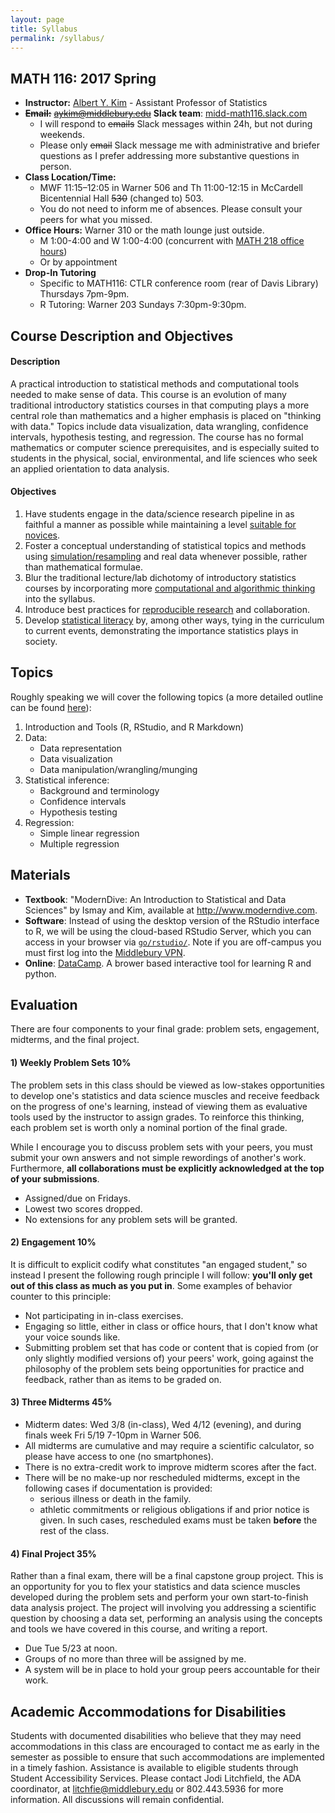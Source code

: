 ```yaml
---
layout: page
title: Syllabus
permalink: /syllabus/
---
```


## MATH 116: 2017 Spring

* **Instructor:** [Albert Y. Kim](https://rudeboybert.github.io/) -
Assistant Professor of Statistics
* **~~Email:~~** ~~[aykim@middlebury.edu](aykim@middlebury.edu)~~ **Slack team**: <a target="_blank" class="page-link" href="https://midd-math116.slack.com/">midd-math116.slack.com</a>
    + I will respond to ~~emails~~ Slack messages within 24h, but not during weekends.
    + Please only ~~email~~ Slack message me with administrative and briefer questions as I prefer addressing more substantive questions in person.
* **Class Location/Time:**
    + MWF 11:15–12:05 in Warner 506 and Th 11:00-12:15 in McCardell Bicentennial Hall ~~530~~ (changed to) 503. 
    + You do not need to inform me of absences. Please consult your peers for
    what you missed.
* **Office Hours:** Warner 310 or the math lounge just outside. 
    + M 1:00-4:00 and W 1:00-4:00 (concurrent with [MATH 218 office hours](https://rudeboybert.github.io/MATH218/))
    + Or by appointment
* **Drop-In Tutoring**
    + Specific to MATH116: CTLR conference room (rear of Davis Library) Thursdays 7pm-9pm. 
    + R Tutoring: Warner 203 Sundays 7:30pm-9:30pm.



## Course Description and Objectives

#### Description

A practical introduction to statistical methods and computational tools needed 
to make sense of data. This course is an evolution of many traditional 
introductory statistics courses in that computing plays a more central role than
mathematics and a higher emphasis is placed on "thinking with data." Topics 
include data visualization, data wrangling, confidence intervals, hypothesis 
testing, and regression. The course has no formal mathematics or computer 
science prerequisites, and is especially suited to students in the physical, 
social, environmental, and life sciences who seek an applied orientation to data
analysis.

#### Objectives

1. Have students engage in the data/science research pipeline in as faithful a
manner as possible while maintaining a level [suitable for
novices](http://arxiv.org/abs/1507.05346).
1. Foster a conceptual understanding of statistical topics and methods using 
[simulation/resampling](https://www.amstat.org/education/pdfs/ResamplingUndergradCurriculum.pdf)
and real data whenever possible, rather than mathematical formulae.
1. Blur the traditional lecture/lab dichotomy of introductory statistics courses 
by incorporating more [computational and algorithmic
thinking](http://www.stat.berkeley.edu/~statcur/Preprints/ComputingCurric3.pdf) 
into the syllabus.
1. Introduce best practices for [reproducible 
research](http://www.nature.com/news/reproducibility-1.17552) and collaboration.
1. Develop [statistical 
literacy](https://en.wikipedia.org/wiki/Statistical_literacy) by, among other
ways, tying in the curriculum to current events, demonstrating the importance
statistics plays in society.





## Topics

Roughly speaking we will cover the following topics (a more detailed outline can be found
[here](https://docs.google.com/spreadsheets/d/1B4r6x1H9NQXSS-5MzYg3ho5gyMa8wIbP4WEFAzg_Yik/pubhtml?gid=0&single=true)):

1. Introduction and Tools (R, RStudio, and R Markdown)
1. Data:
    * Data representation
    * Data visualization
    * Data manipulation/wrangling/munging
1. Statistical inference:
    * Background and terminology
    * Confidence intervals
    * Hypothesis testing
1. Regression:
    * Simple linear regression
    * Multiple regression





## Materials

* **Textbook**: "ModernDive: An Introduction to Statistical and Data Sciences"
by Ismay and Kim, available at <a target="_blank" class="page-link"
href="http://www.moderndive.com">http://www.moderndive.com</a>.
* **Software**: Instead of using the desktop version of the RStudio interface to R, we will be
using the cloud-based RStudio Server, which you can access in your browser via 
[`go/rstudio/`](https://rstudio.middlebury.edu/). Note if you are off-campus you 
must first log into the [Middlebury 
VPN](http://mediawiki.middlebury.edu/wiki/LIS/Off-campus_Access).
* **Online**: [DataCamp](https://www.datacamp.com/). A brower based interactive
tool for learning R and python.






## Evaluation

There are four components to your final grade: problem sets, engagement,
midterms, and the final project.

#### 1) Weekly Problem Sets 10%

The problem sets in this class should be viewed as low-stakes opportunities to
develop one's statistics and data science muscles and receive feedback on the
progress of one's learning, instead of viewing them as evaluative tools used by
the instructor to assign grades. To reinforce this thinking, each problem set is
worth only a nominal portion of the final grade.

While I encourage you to discuss problem sets with your peers, you must submit
your own answers and not simple rewordings of another's work. Furthermore, **all
collaborations must be explicitly acknowledged at the top of your submissions**.

* Assigned/due on Fridays.
* Lowest two scores dropped.
* No extensions for any problem sets will be granted. 


#### 2) Engagement 10%

It is difficult to explicit codify what constitutes "an engaged student," so 
instead I present the following rough principle I will follow: **you'll only get
out of this class as much as you put in**. Some examples of behavior counter to
this principle:

* Not participating in in-class exercises.
* Engaging so little, either in class or office hours, that I don't know what
your voice sounds like.
* Submitting problem set that has code or content that is copied from (or only 
slightly modified versions of) your peers' work, going against the philosophy of
the problem sets being opportunities for practice and feedback, rather than as
items to be graded on.

#### 3) Three Midterms 45%

* Midterm dates: Wed 3/8 (in-class), Wed 4/12 (evening), and during finals week Fri 5/19 7-10pm in Warner 506.
* All midterms are cumulative and may require a scientific calculator, so
please have access to one (no smartphones).
* There is no extra-credit work to improve midterm scores after the fact.
* There will be no make-up nor rescheduled midterms, except in the following
cases if documentation is provided:
    + serious illness or death in the family.
    + athletic commitments or religious obligations if and prior notice is
    given. In such cases, rescheduled exams must be taken **before** the rest of
    the class.

#### 4) Final Project 35%

Rather than a final exam, there will be a final capstone group project. This is 
an opportunity for you to flex your statistics and data science muscles 
developed during the problem sets and perform your own start-to-finish data 
analysis project. The project will involving you addressing a scientific
question by choosing a data set, performing an analysis using the concepts and
tools we have covered in this course, and writing a report.

* Due Tue 5/23 at noon.
* Groups of no more than three will be assigned by me.
* A system will be in place to hold your group peers accountable for their
work.





## Academic Accommodations for Disabilities

Students with documented disabilities who believe that they may need accommodations in this class are encouraged to contact me as early in the semester as possible to ensure that such accommodations are implemented in a timely fashion. Assistance is available to eligible students through Student Accessibility Services. Please contact Jodi Litchfield, the ADA coordinator, at [litchfie@middlebury.edu](litchfie@middlebury.edu) or 802.443.5936 for more information. All discussions will remain confidential.
